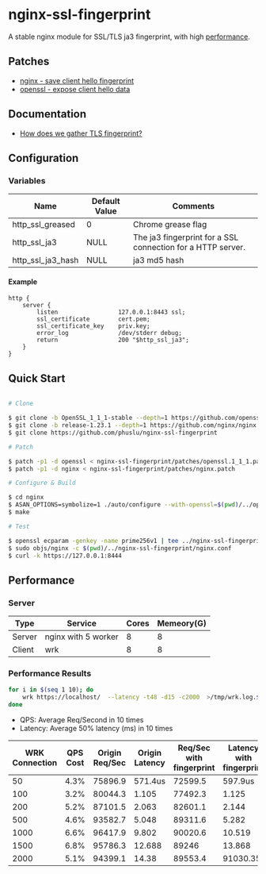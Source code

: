 # nginx-ssl-fingerprint

A stable nginx module for SSL/TLS ja3 fingerprint, with high [performance](#performance).

## Patches
 - [nginx - save client hello fingerprint](patches/nginx.patch)
 - [openssl - expose client hello data](patches/openssl.1_1_1.patch)

## Documentation

- [How does we gather TLS fingerprint?](./howto.md)


## Configuration

### Variables

| Name              | Default Value | Comments                                                    |
| ----------------- | ------------- | ----------------------------------------------------------- |
| http_ssl_greased  | 0             | Chrome grease flag                                          |
| http_ssl_ja3      | NULL          | The ja3 fingerprint for a SSL connection for a HTTP server. |
| http_ssl_ja3_hash | NULL          | ja3 md5 hash                                                |

#### Example

```nginx
http {
    server {
        listen                 127.0.0.1:8443 ssl;
        ssl_certificate        cert.pem;
        ssl_certificate_key    priv.key;
        error_log              /dev/stderr debug;
        return                 200 "$http_ssl_ja3";
    }
}
```

## Quick Start

```bash

# Clone

$ git clone -b OpenSSL_1_1_1-stable --depth=1 https://github.com/openssl/openssl
$ git clone -b release-1.23.1 --depth=1 https://github.com/nginx/nginx
$ git clone https://github.com/phuslu/nginx-ssl-fingerprint

# Patch

$ patch -p1 -d openssl < nginx-ssl-fingerprint/patches/openssl.1_1_1.patch
$ patch -p1 -d nginx < nginx-ssl-fingerprint/patches/nginx.patch

# Configure & Build

$ cd nginx
$ ASAN_OPTIONS=symbolize=1 ./auto/configure --with-openssl=$(pwd)/../openssl --add-module=$(pwd)/../nginx-ssl-fingerprint --with-http_ssl_module --with-stream_ssl_module --with-debug --with-stream --with-cc-opt="-fsanitize=address -O -fno-omit-frame-pointer" --with-ld-opt="-L/usr/local/lib -Wl,-E -lasan"
$ make

# Test

$ openssl ecparam -genkey -name prime256v1 | tee ../nginx-ssl-fingerprint/cert.pem | openssl req -x509 -nodes -key /dev/stdin -days 366 -subj '/C=US/OU=Web/CN=example.org' | tee -a ../nginx-ssl-fingerprint/cert.pem
$ sudo objs/nginx -c $(pwd)/../nginx-ssl-fingerprint/nginx.conf
$ curl -k https://127.0.0.1:8444
```

## Performance 

### Server

| Type   | Service             | Cores | Memeory(G) |
| ------ | ------------------- | ----- | ---------- |
| Server | nginx with 5 worker | 8     | 8          |
| Client | wrk                 | 8     | 8          |

### Performance Results

```bash
for i in $(seq 1 10); do
    wrk https://localhost/  --latency -t48 -d15 -c2000  >/tmp/wrk.log.$i
done
```

- QPS: Average Req/Second in 10 times
- Latency: Average 50% latency (ms) in 10 times

| WRK Connection | QPS Cost | Origin Req/Sec | Origin Latency | Req/Sec with fingerprint | Latency with fingerprint |
| -------------- | -------- | -------------- | -------------- | ------------------------ | ------------------------ |
| 50             | 4.3%     | 75896.9        | 571.4us        | 72599.5                  | 597.9us                  |
| 100            | 3.2%     | 80044.3        | 1.105          | 77492.3                  | 1.125                    |
| 200            | 5.2%     | 87101.5        | 2.063          | 82601.1                  | 2.144                    |
| 500            | 4.6%     | 93582.7        | 5.048          | 89311.6                  | 5.282                    |
| 1000           | 6.6%     | 96417.9        | 9.802          | 90020.6                  | 10.519                   |
| 1500           | 6.8%     | 95786.3        | 12.688         | 89246                    | 13.868                   |
| 2000           | 5.1%     | 94399.1        | 14.38          | 89553.4                  | 91030.35                 |
